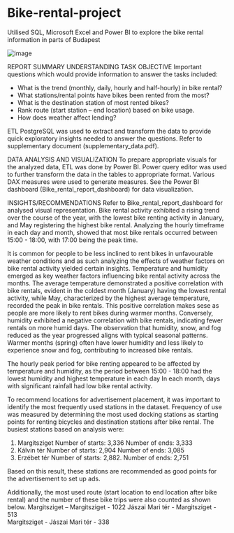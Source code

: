 # Bike-rental-project
Utilised SQL, Microsoft Excel and Power BI to explore the bike rental information in parts of Budapest


![image](https://github.com/Orinamhe/Bike-rental-project/assets/153821560/ab5f3478-2bf1-41a3-afe0-ec564fe46120)


REPORT SUMMARY
UNDERSTANDING TASK OBJECTIVE
Important questions which would provide information to answer the tasks included:
-	What is the trend (monthly, daily, hourly and half-hourly) in bike rental?
-	What stations/rental points have bikes been rented from the most? 
-	What is the destination station of most rented bikes?
-	Rank route (start station – end location) based on bike usage.
-	How does weather affect lending? 

ETL
PostgreSQL was used to extract and transform the data to provide quick exploratory insights needed to answer the questions. Refer to supplementary document (supplementary_data.pdf). 

DATA ANALYSIS AND VISUALIZATION
To prepare appropriate visuals for the analyzed data, ETL was done by Power BI. Power query editor was used to further transform the data in the tables to appropriate format. Various DAX measures were used to generate measures. See the Power BI dashboard (Bike_rental_report_dashboard) for data visualization.

INSIGHTS/RECOMMENDATIONS
Refer to Bike_rental_report_dashboard for analysed visual representation.
Bike rental activity exhibited a rising trend over the course of the year, with the lowest bike renting activity in January, and May registering the highest bike rental. Analyzing the hourly timeframe in each day and month, showed that most bike rentals occurred between 15:00 - 18:00, with 17:00 being the peak time.

It is common for people to be less inclined to rent bikes in unfavourable weather conditions and as such analyzing the effects of weather factors on bike rental activity yielded certain insights.  Temperature and humidity emerged as key weather factors influencing bike rental activity across the months. The average temperature demonstrated a positive correlation with bike rentals, evident in the coldest month (January) having the lowest rental activity, while May, characterized by the highest average temperature, recorded the peak in bike rentals. This positive correlation makes sese as people are more likely to rent bikes during warmer months.
 Conversely, humidity exhibited a negative correlation with bike rentals, indicating fewer rentals on more humid days. The observation that humidity, snow, and fog reduced as the year progressed aligns with typical seasonal patterns. Warmer months (spring) often have lower humidity and less likely to experience snow and fog, contributing to increased bike rentals.

The hourly peak period for bike renting appeared to be affected by temperature and humidity, as the period between 15:00 - 18:00 had the lowest humidity and highest temperature in each day In each month, days with significant rainfall had low bike rental activity.

To recommend locations for advertisement placement, it was important to identify the most frequently used stations in the dataset. Frequency of use was measured by determining the most used docking stations as starting points for renting bicycles and destination stations after bike rental. The busiest stations based on analysis were:
1.	Margitsziget
Number of starts: 3,336
Number of ends: 3,333
2.	Kálvin tér
Number of starts: 2,904
Number of ends: 3,085
3.	Erzébet tér 
Number of starts: 2,882.
Number of ends: 2,751

Based on this result, these stations are recommended as good points for the advertisement to set up ads.

Additionally, the most used route (start location to end location after bike rental) and the number of these bike trips were also counted as shown below.
Margitsziget – Margitsziget      - 1022
Jászai Mari tér -  Margitsziget   - 513	  
Margitsziget  - Jászai Mari tér   - 338


